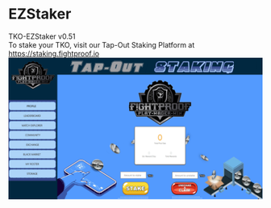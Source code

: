 # EZStaker
TKO-EZStaker v0.51  
To stake your TKO, visit our Tap-Out Staking Platform at https://staking.fightproof.io
![Alt text](/staking_bg.png?raw=true "Optional Title")
